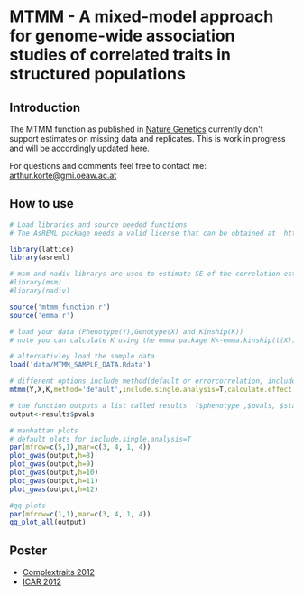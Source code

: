 # MTMM - A mixed-model approach for genome-wide association studies of correlated traits in structured populations

##  Introduction

The MTMM function as published in [Nature Genetics](http://www.nature.com/ng/journal/v44/n9/full/ng.2376.html) currently don't support estimates on missing data and replicates. 
This is work in progress and will be accordingly updated here.

For questions and comments feel free to contact me: arthur.korte@gmi.oeaw.ac.at 

## How to use
 
```R
# Load libraries and source needed functions
# The AsREML package needs a valid license that can be obtained at  http://www.vsni.co.uk/software/asreml

library(lattice)
library(asreml)

# msm and nadiv librarys are used to estimate SE of the correlation estimates, only used if run=FALSE 
#library(msm)
#library(nadiv)

source('mtmm_function.r')
source('emma.r')

# load your data (Phenotype(Y),Genotype(X) and Kinship(K))
# note you can calculate K using the emma package K<-emma.kinship(t(X)), make sure to set colnames(K)=rownames(K)=rownames(X)

# alternativley load the sample data
load('data/MTMM_SAMPLE_DATA.Rdata')

# different options include method(default or errorcorrelation, include.single.analysis, calculate.effect.size (if TRUE, ###analysis is more time consuming) default for X is binary coding of 0 and 1, if your data are code  0,1 and 2 use ###gen.data='heterozygot',  run=FALSE will not perform the GWAS, but only output the correlation estimates (fast)
mtmm(Y,X,K,method='default',include.single.analysis=T,calculate.effect.size=T,gen.data='binary',exclude=T,run=T)

# the function outputs a list called results  ($phenotype ,$pvals, $statistics, $kinship)
output<-results$pvals

# manhattan plots
# default plots for include.single.analysis=T
par(mfrow=c(5,1),mar=c(3, 4, 1, 4))
plot_gwas(output,h=8)
plot_gwas(output,h=9)
plot_gwas(output,h=10)
plot_gwas(output,h=11)
plot_gwas(output,h=12)

#qq plots
par(mfrow=c(1,1),mar=c(3, 4, 1, 4))
qq_plot_all(output)
```
## Poster
* [Complextraits 2012](posters/poster_complextraits_2012_AK.pdf)
* [ICAR 2012](posters/poster_ICAR_2012_AK.pptx)

